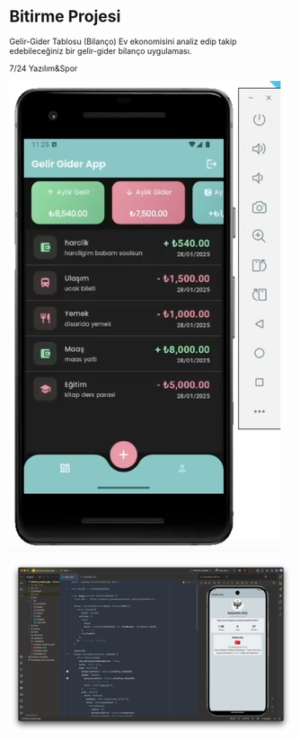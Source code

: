 # Bitirme Projesi

Gelir-Gider Tablosu (Bilanço)
Ev ekonomisini analiz edip takip edebileceğiniz bir gelir-gider bilanço uygulaması.

7/24 Yazılım&Spor

![img.png](img.png)

![img.jpg](assets/images/img.jpg)

